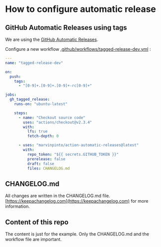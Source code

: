 # How to configure automatic release 

## GitHub Automatic Releases using tags

We are using the [GitHub Automatic Releases](https://github.com/marketplace/actions/automatic-releases).

Configure a new workflow [.github/workflows/tagged-release-dev.yml](https://github.com/COPRS/reference-system/blob/release/.github/workflows/tagged-release-dev.yml) :

```yaml
---
name: "tagged-release-dev"

on:
  push:
    tags:
      - "[0-9]+.[0-9]+.[0-9]+-rc[0-9]+"

jobs:
  gh_tagged_release:
    runs-on: "ubuntu-latest"

    steps:
      - name: "Checkout source code"
        uses: "actions/checkout@v2.3.4"
        with:
          lfs: true
          fetch-depth: 0

      - uses: "marvinpinto/action-automatic-releases@latest"
        with:
          repo_token: "${{ secrets.GITHUB_TOKEN }}"
          prerelease: false
          draft: false
          files: CHANGELOG.md 
```

## CHANGELOG.md

All changes are written in the CHANGELOG.md file. [https://keepachangelog.com](https://keepachangelog.com) for more information.

## Content of this repo

The content is just for the example. Only the CHANGELOG.md and the workflow file are important.
